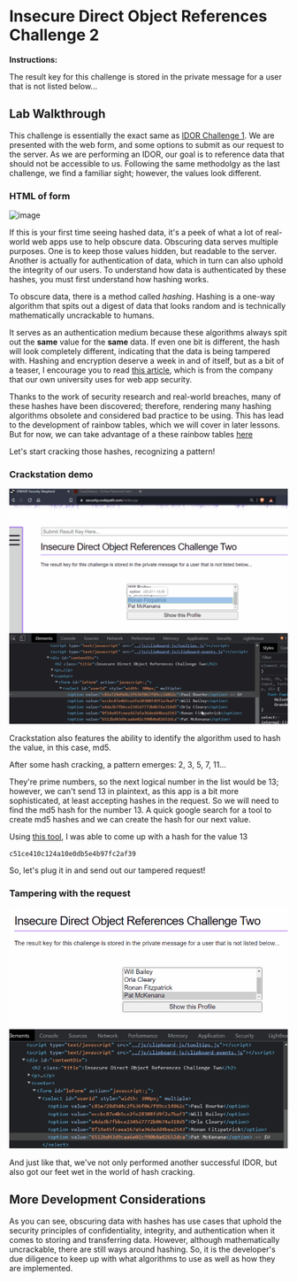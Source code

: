 # Insecure Direct Object References Challenge 2

**Instructions:**

The result key for this challenge is stored in the private message for a user that is not listed below...

## Lab Walkthrough

This challenge is essentially the exact same as [IDOR Challenge 1]. We are presented with the web form, and some options to submit as our request to the server. As we are performing an IDOR, our goal is to reference data that should not be accessible to us. Following the same methodolgy as the last challenge, we find a familiar sight; however, the values look different.

### HTML of form
![image](https://user-images.githubusercontent.com/66766340/146283701-e22bcfb9-bf57-441c-9907-87f801084a5f.png)

If this is your first time seeing hashed data, it's a peek of what a lot of real-world web apps use to help obscure data. Obscuring data serves multiple purposes. One is to keep those values hidden, but readable to the server. Another is actually for authentication of data, which in turn can also uphold the integrity of our users. To understand how data is authenticated by these hashes, you must first understand how hashing works.

To obscure data, there is a method called *hashing*. Hashing is a one-way algorithm that spits out a digest of data that looks random and is technically mathematically uncrackable to humans. 

It serves as an authentication medium because these algorithms always spit out the **same** value for the **same** data. If even one bit is different, the hash will look completely different, indicating that the data is being tampered with. Hashing and encryption deserve a week in and of itself, but as a bit of a teaser, I encourage you to read [this article], which is from the company that our own university uses for web app security.

Thanks to the work of security research and real-world breaches, many of these hashes have been discovered; therefore, rendering many hashing algorithms obsolete and considered bad practice to be using. This has lead to the development of rainbow tables, which we will cover in later lessons. But for now, we can take advantage of a these rainbow tables [here]

Let's start cracking those hashes, recognizing a pattern!

### Crackstation demo
<img src="https://github.com/colton-gabertan/SecurityShepherdLabs/blob/IDOR-Challenge-2/IDORchallenge2-0.gif">

Crackstation also features the ability to identify the algorithm used to hash the value, in this case, md5.

After some hash cracking, a pattern emerges: 2, 3, 5, 7, 11...

They're prime numbers, so the next logical number in the list would be 13; however, we can't send 13 in plaintext, as this app is a bit more sophisticated, at least accepting hashes in the request. So we will need to find the md5 hash for the number 13. A quick google search for a tool to create md5 hashes and we can create the hash for our next value.

Using [this tool], I was able to come up with a hash for the value 13
```
c51ce410c124a10e0db5e4b97fc2af39
```

So, let's plug it in and send out our tampered request!

### Tampering with the request
<img src="https://github.com/colton-gabertan/SecurityShepherdLabs/blob/IDOR-Challenge-2/IDORchallenge2-1.gif">

And just like that, we've not only performed another successful IDOR, but also got our feet wet in the world of hash cracking.

## More Development Considerations

As you can see, obscuring data with hashes has use cases that uphold the security principles of confidentiality, integrity, and authentication when it comes to storing and transferring data. However, although mathematically uncrackable, there are still ways around hashing. So, it is the developer's due diligence to keep up with what algorithms to use as well as how they are implemented.

[IDOR Challenge 1]: https://github.com/colton-gabertan/SecurityShepherdLabs/blob/IDOR-Challenge-1/README.md
[this article]: https://www.okta.com/identity-101/hashing-algorithms/
[here]: https://crackstation.net/
[this tool]: https://www.md5hashgenerator.com/
